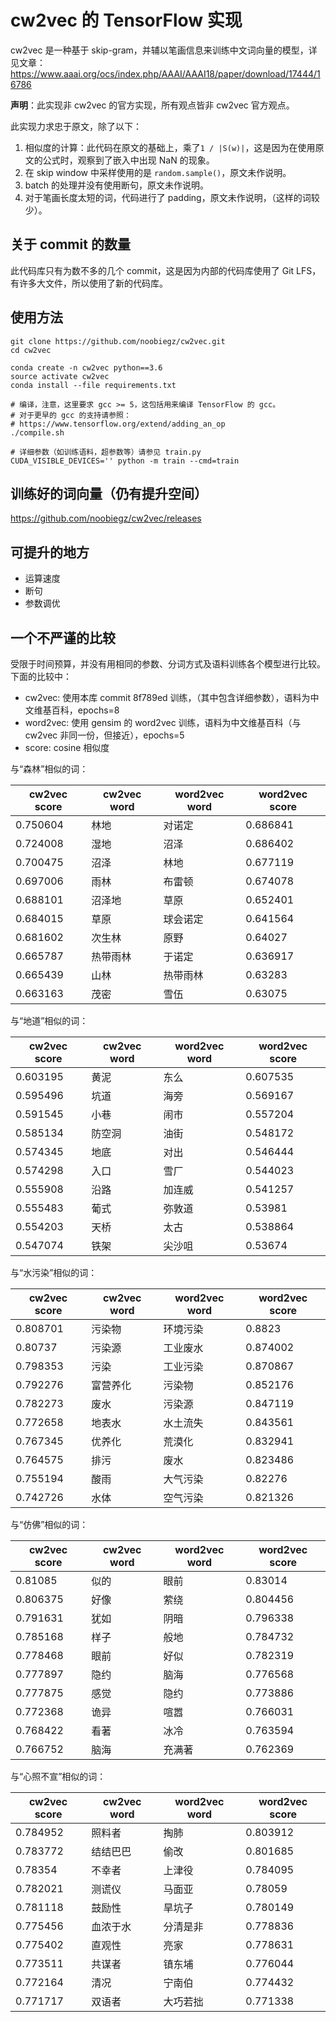 # cw2vec 的 TensorFlow 实现

cw2vec 是一种基于 skip-gram，并辅以笔画信息来训练中文词向量的模型，详见文章：https://www.aaai.org/ocs/index.php/AAAI/AAAI18/paper/download/17444/16786

**声明**：此实现非 cw2vec 的官方实现，所有观点皆非 cw2vec 官方观点。

此实现力求忠于原文，除了以下：

1. 相似度的计算：此代码在原文的基础上，乘了`1 / |S(w)|`，这是因为在使用原文的公式时，观察到了嵌入中出现 NaN 的现象。
2. 在 skip window 中采样使用的是 `random.sample()`，原文未作说明。
3. batch 的处理并没有使用断句，原文未作说明。
4. 对于笔画长度太短的词，代码进行了 padding，原文未作说明，（这样的词较少）。

## 关于 commit 的数量
此代码库只有为数不多的几个 commit，这是因为内部的代码库使用了 Git LFS，有许多大文件，所以使用了新的代码库。

## 使用方法

```
git clone https://github.com/noobiegz/cw2vec.git
cd cw2vec

conda create -n cw2vec python==3.6
source activate cw2vec
conda install --file requirements.txt

# 编译，注意，这里要求 gcc >= 5，这包括用来编译 TensorFlow 的 gcc。
# 对于更早的 gcc 的支持请参照：
# https://www.tensorflow.org/extend/adding_an_op
./compile.sh

# 详细参数（如训练语料，超参数等）请参见 train.py
CUDA_VISIBLE_DEVICES='' python -m train --cmd=train
```

## 训练好的词向量（仍有提升空间）
https://github.com/noobiegz/cw2vec/releases

## 可提升的地方

- 运算速度
- 断句
- 参数调优

## 一个**不严谨**的比较

受限于时间预算，并没有用相同的参数、分词方式及语料训练各个模型进行比较。下面的比较中：
- cw2vec: 使用本库 commit 8f789ed 训练，（其中包含详细参数），语料为中文维基百科，epochs=8
- word2vec: 使用 gensim 的 word2vec 训练，语料为中文维基百科（与 cw2vec 非同一份，但接近），epochs=5
- score: cosine 相似度

与“森林”相似的词：

 |cw2vec score   |cw2vec word   |word2vec word   |word2vec score
 |-------------- |------------- |--------------- |----------------
 |      0.750604 |林地          |对诺定          |        0.686841
 |      0.724008 |湿地          |沼泽            |        0.686402
 |      0.700475 |沼泽          |林地            |        0.677119
 |      0.697006 |雨林          |布雷顿          |        0.674078
 |      0.688101 |沼泽地        |草原            |        0.652401
 |      0.684015 |草原          |球会诺定        |        0.641564
 |      0.681602 |次生林        |原野            |        0.64027
 |      0.665787 |热带雨林      |于诺定          |        0.636917
 |      0.665439 |山林          |热带雨林        |        0.63283
 |      0.663163 |茂密          |雪伍            |        0.63075

与“地道”相似的词：

 |cw2vec score   |cw2vec word   |word2vec word   |word2vec score
 |-------------- |------------- |--------------- |----------------
 |      0.603195 |黄泥          |东么            |        0.607535
 |      0.595496 |坑道          |海旁            |        0.569167
 |      0.591545 |小巷          |闹市            |        0.557204
 |      0.585134 |防空洞        |油街            |        0.548172
 |      0.574345 |地底          |对出            |        0.546444
 |      0.574298 |入口          |雪厂            |        0.544023
 |      0.555908 |沿路          |加连威          |        0.541257
 |      0.555483 |葡式          |弥敦道          |        0.53981
 |      0.554203 |天桥          |太古            |        0.538864
 |      0.547074 |铁架          |尖沙咀          |        0.53674

与“水污染”相似的词：

 |cw2vec score   |cw2vec word   |word2vec word   |word2vec score
 |-------------- |------------- |--------------- |----------------
 |      0.808701 |污染物        |环境污染        |        0.8823
 |      0.80737  |污染源        |工业废水        |        0.874002
 |      0.798353 |污染          |工业污染        |        0.870867
 |      0.792276 |富营养化      |污染物          |        0.852176
 |      0.782273 |废水          |污染源          |        0.847119
 |      0.772658 |地表水        |水土流失        |        0.843561
 |      0.767345 |优养化        |荒漠化          |        0.832941
 |      0.764575 |排污          |废水            |        0.823486
 |      0.755194 |酸雨          |大气污染        |        0.82276
 |      0.742726 |水体          |空气污染        |        0.821326

与“仿佛”相似的词：

 |cw2vec score   |cw2vec word   |word2vec word   |word2vec score
 |-------------- |------------- |--------------- |----------------
 |      0.81085  |似的          |眼前            |        0.83014
 |      0.806375 |好像          |萦绕            |        0.804456
 |      0.791631 |犹如          |阴暗            |        0.796338
 |      0.785168 |样子          |般地            |        0.784732
 |      0.778468 |眼前          |好似            |        0.782319
 |      0.777897 |隐约          |脑海            |        0.776568
 |      0.777875 |感觉          |隐约            |        0.773886
 |      0.772368 |诡异          |喧嚣            |        0.766031
 |      0.768422 |看著          |冰冷            |        0.763594
 |      0.766752 |脑海          |充满著          |        0.762369

与“心照不宣”相似的词：

 |cw2vec score   |cw2vec word   |word2vec word   |word2vec score
 |-------------- |------------- |--------------- |----------------
 |      0.784952 |照料者        |掏肺            |        0.803912
 |      0.783772 |结结巴巴      |偷改            |        0.801685
 |      0.78354  |不幸者        |上津役          |        0.784095
 |      0.782021 |测谎仪        |马面亚          |        0.78059
 |      0.781118 |鼓励性        |旱坑子          |        0.780149
 |      0.775456 |血浓于水      |分清是非        |        0.778836
 |      0.775402 |直观性        |亮家            |        0.778631
 |      0.773511 |共谋者        |镇东埔          |        0.776044
 |      0.772164 |清况          |宁南伯          |        0.774432
 |      0.771717 |双语者        |大巧若拙        |        0.771338







